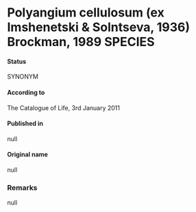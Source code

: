 # Polyangium cellulosum (ex Imshenetski & Solntseva, 1936) Brockman, 1989 SPECIES

#### Status
SYNONYM

#### According to
The Catalogue of Life, 3rd January 2011

#### Published in
null

#### Original name
null

### Remarks
null